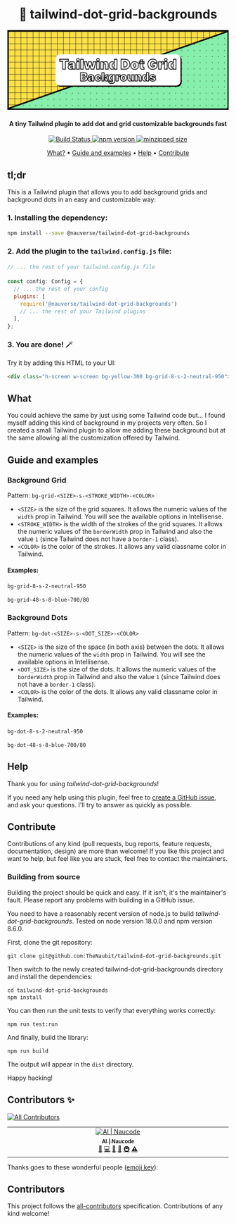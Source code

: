 <h1 align="center">
  🎨 tailwind-dot-grid-backgrounds
  <br>
</h1>

<p align="center">
  <img src="https://github.com/TheNaubit/tailwind-dot-grid-backgrounds/blob/92a8b6c3f527533ded1f497f035c8515c85cb995/images/header.png" alt="tailwind-dot-grid-backgrounds" />
</p>

<h4 align="center">A tiny Tailwind plugin to add dot and grid customizable backgrounds fast</h4>

<p align="center">
  <a href="https://github.com/TheNaubit/tailwind-dot-grid-backgrounds/actions">
    <img src="https://github.com/TheNaubit/tailwind-dot-grid-backgrounds/actions/workflows/release.yml/badge.svg"
         alt="Build Status">
  </a>
  <a href="https://www.npmjs.com/package/@nauverse/tailwind-dot-grid-backgrounds">
    <img src="https://img.shields.io/npm/v/@nauverse/tailwind-dot-grid-backgrounds.svg?style=flat" alt="npm version">
  </a>
  <a href="https://bundlephobia.com/result?p=@nauverse/tailwind-dot-grid-backgrounds">
    <img src="https://img.shields.io/bundlephobia/minzip/%40nauverse/tailwind-dot-grid-backgrounds" alt="minzipped size">
  </a>
</p>

<p align="center">
  <a href="#what">What?</a> •
  <a href="#guide-and-examples">Guide and examples</a> •
  <a href="#help">Help</a> •
  <a href="#contribute">Contribute</a>
</p>

## tl;dr
This is a Tailwind plugin that allows you to add background grids and background dots in an easy and customizable way:

### 1. Installing the dependency:
```bash
npm install --save @nauverse/tailwind-dot-grid-backgrounds
```

### 2. Add the plugin to the `tailwind.config.js` file:
~~~js
// ... the rest of your tailwind.config.js file

const config: Config = {
  // ... the rest of your config
  plugins: [
    require('@nauverse/tailwind-dot-grid-backgrounds')
    // ... the rest of your Tailwind plugins
  ],
};
~~~

### 3. You are done! 🪄
Try it by adding this HTML to your UI:
```html
<div class="h-screen w-screen bg-yellow-300 bg-grid-8-s-2-neutral-950"></div>
```

## What
You could achieve the same by just using some Tailwind code but... I found myself adding this kind of background in my projects very often. So I created a small Tailwind plugin to allow me adding these background but at the same allowing all the customization offered by Tailwind.

## Guide and examples

### Background Grid
Pattern: `bg-grid-<SIZE>-s-<STROKE_WIDTH>-<COLOR>`

- `<SIZE>` is the size of the grid squares. It allows the numeric values of the `width` prop in Tailwind. You will see the available options in Intellisense.
- `<STROKE_WIDTH>` is the width of the strokes of the grid squares. It allows the numeric values of the `borderWidth` prop in Tailwind and also the value `1` (since Tailwind does not have a `border-1` class).
- `<COLOR>` is the color of the strokes. It allows any valid classname color in Tailwind.

#### Examples:
`bg-grid-8-s-2-neutral-950`

`bg-grid-48-s-8-blue-700/80`

### Background Dots
Pattern: `bg-dot-<SIZE>-s-<DOT_SIZE>-<COLOR>`

- `<SIZE>` is the size of the space (in both axis) between the dots. It allows the numeric values of the `width` prop in Tailwind. You will see the available options in Intellisense.
- `<DOT_SIZE>` is the size of the dots. It allows the numeric values of the `borderWidth` prop in Tailwind and also the value `1` (since Tailwind does not have a `border-1` class).
- `<COLOR>` is the color of the dots. It allows any valid classname color in Tailwind.

#### Examples:
`bg-dot-8-s-2-neutral-950`

`bg-dot-48-s-8-blue-700/80`

## Help

Thank you for using *tailwind-dot-grid-backgrounds*!

If you need any help using this plugin, feel free to [create a GitHub issue](https://github.com/TheNaubit/tailwind-dot-grid-backgrounds/issues/new/choose), and ask your questions. I'll try to answer as quickly as possible.

## Contribute

Contributions of any kind (pull requests, bug reports, feature requests, documentation, design) are more than welcome! If you like this project and want to help, but feel like you are stuck, feel free to contact the maintainers.

### Building from source

Building the project should be quick and easy. If it isn't, it's the maintainer's fault. Please report any problems with building in a GitHub issue.

You need to have a reasonably recent version of node.js to build *tailwind-dot-grid-backgrounds*. 
Tested on node version 18.0.0 and npm version 8.6.0.

First, clone the git repository:

```
git clone git@github.com:TheNaubit/tailwind-dot-grid-backgrounds.git
```

Then switch to the newly created tailwind-dot-grid-backgrounds directory and install the dependencies:

```
cd tailwind-dot-grid-backgrounds
npm install
```

You can then run the unit tests to verify that everything works correctly:

```
npm run test:run
```

And finally, build the library:

```
npm run build
```

The output will appear in the `dist` directory.

Happy hacking!

## Contributors ✨

<!-- ALL-CONTRIBUTORS-BADGE:START - Do not remove or modify this section -->
[![All Contributors](https://img.shields.io/badge/all_contributors-1-orange.svg?style=flat-square)](#contributors-)
<!-- ALL-CONTRIBUTORS-BADGE:END -->
<!-- ALL-CONTRIBUTORS-LIST:START - Do not remove or modify this section -->
<!-- prettier-ignore-start -->
<!-- markdownlint-disable -->
<table>
  <tbody>
    <tr>
      <td align="center" valign="top" width="14.28%"><a href="https://albertadler.com"><img src="https://avatars.githubusercontent.com/u/22015497?v=4?s=100" width="100px;" alt="Al &#124; Naucode"/><br /><sub><b>Al &#124; Naucode</b></sub></a><br /><a href="https://github.com/TheNaubit/tailwind-dot-grid-backgrounds/issues?q=author%3ATheNaubit" title="Bug reports">🐛</a> <a href="https://github.com/TheNaubit/tailwind-dot-grid-backgrounds/commits?author=TheNaubit" title="Code">💻</a> <a href="https://github.com/TheNaubit/tailwind-dot-grid-backgrounds/commits?author=TheNaubit" title="Documentation">📖</a> <a href="#maintenance-TheNaubit" title="Maintenance">🚧</a> <a href="#infra-TheNaubit" title="Infrastructure (Hosting, Build-Tools, etc)">🚇</a> <a href="https://github.com/TheNaubit/tailwind-dot-grid-backgrounds/commits?author=TheNaubit" title="Tests">⚠️</a></td>
    </tr>
  </tbody>
</table>

<!-- markdownlint-restore -->
<!-- prettier-ignore-end -->

<!-- ALL-CONTRIBUTORS-LIST:END -->

Thanks goes to these wonderful people ([emoji key](https://allcontributors.org/docs/en/emoji-key)):

## Contributors

<!-- ALL-CONTRIBUTORS-LIST:START - Do not remove or modify this section -->
<!-- prettier-ignore-start -->
<!-- markdownlint-disable -->

<!-- markdownlint-restore -->
<!-- prettier-ignore-end -->

<!-- ALL-CONTRIBUTORS-LIST:END -->

This project follows the [all-contributors](https://github.com/all-contributors/all-contributors) specification. Contributions of any kind welcome!